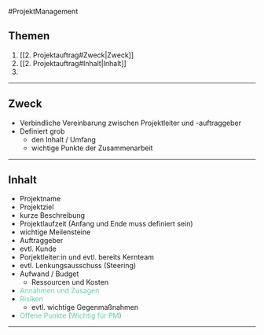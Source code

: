 #ProjektManagement 

## Themen
1. [[2. Projektauftrag#Zweck|Zweck]]
2. [[2. Projektauftrag#Inhalt|Inhalt]]
3. 

---

## Zweck

- Verbindliche Vereinbarung zwischen Projektleiter und -auftraggeber
- Definiert grob
	- den Inhalt / Umfang
	- wichtige Punkte der Zusammenarbeit

---

## Inhalt

- Projektname
- Projektziel
- kurze Beschreibung
- Projektlaufzeit (Anfang und Ende muss definiert sein)
- wichtige Meilensteine
- Auftraggeber
- evtl. Kunde
- Porjektleiter:in und evtl. bereits Kernteam
- evtl. Lenkungsausschuss (Steering)
- Aufwand / Budget
	- Ressourcen und Kosten
- <font style="color:MediumAquaMarine">Annahmen und Zusagen</font>
- <font style="color:MediumAquaMarine">Risiken</font>
	- evtl. wichtige Gegenmaßnahmen
- <font style="color:MediumAquaMarine">Offene Punkte</font>
<font style="color:grey">(</font><font style="color:MediumAquaMarine">Wichtig für PM</font><font style="color:grey">)</font>

---

